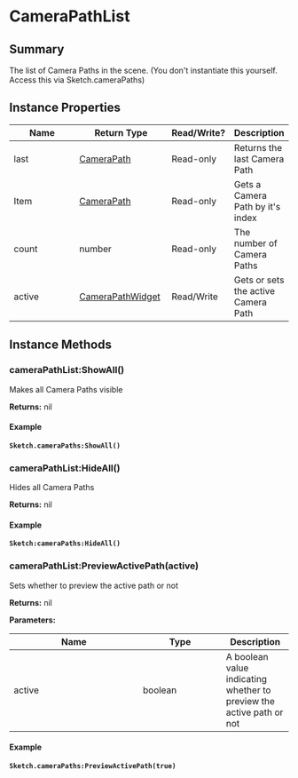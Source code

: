
# CameraPathList

## Summary
The list of Camera Paths in the scene. (You don't instantiate this yourself. Access this via Sketch.cameraPaths)


## Instance Properties

<table>
<thead><tr><th width="225">Name</th><th width="160">Return Type</th><th width="80">Read/Write?</th><th>Description</th></tr></thead>
<tbody>
<tr><td>last</td><td><a href="camerapath.md">CameraPath</a></td><td>Read-only</td><td>Returns the last Camera Path</td></tr>
<tr><td>Item</td><td><a href="camerapath.md">CameraPath</a></td><td>Read-only</td><td>Gets a Camera Path by it's index</td></tr>
<tr><td>count</td><td>number</td><td>Read-only</td><td>The number of Camera Paths</td></tr>
<tr><td>active</td><td><a href="camerapathwidget.md">CameraPathWidget</a></td><td>Read/Write</td><td>Gets or sets the active Camera Path</td></tr>
</tbody></table>




## Instance Methods

        
### cameraPathList:ShowAll()

Makes all Camera Paths visible

**Returns:** nil




#### Example

<pre class="language-lua"><code class="lang-lua"><strong>Sketch.cameraPaths:ShowAll()</strong></code></pre>




### cameraPathList:HideAll()

Hides all Camera Paths

**Returns:** nil




#### Example

<pre class="language-lua"><code class="lang-lua"><strong>Sketch:cameraPaths:HideAll()</strong></code></pre>




### cameraPathList:PreviewActivePath(active)

Sets whether to preview the active path or not

**Returns:** nil


**Parameters:**

<table data-full-width="false">
<thead><tr><th width="217">Name</th><th width="134">Type</th><th>Description</th></tr></thead>
<tbody><tr><td>active</td><td>boolean</td><td>A boolean value indicating whether to preview the active path or not</td></tr></tbody></table>




#### Example

<pre class="language-lua"><code class="lang-lua"><strong>Sketch.cameraPaths:PreviewActivePath(true)</strong></code></pre>



    
